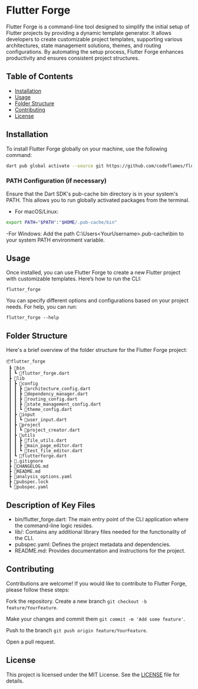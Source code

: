 # Flutter Forge

Flutter Forge is a command-line tool designed to simplify the initial setup of Flutter projects by providing a dynamic template generator. It allows developers to create customizable project templates, supporting various architectures, state management solutions, themes, and routing configurations. By automating the setup process, Flutter Forge enhances productivity and ensures consistent project structures.

## Table of Contents
- [Installation](#installation)
- [Usage](#usage)
- [Folder Structure](#folder-structure)
- [Contributing](#contributing)
- [License](#license)

## Installation

To install Flutter Forge globally on your machine, use the following command:

```bash
dart pub global activate --source git https://github.com/codeflames/flutter_forge.git
```

### PATH Configuration (if necessary)
Ensure that the Dart SDK's pub-cache bin directory is in your system's PATH. This allows you to run globally activated packages from the terminal.

- For macOS/Linux:
```bash
export PATH="$PATH":"$HOME/.pub-cache/bin"
```
-For Windows: Add the path C:\Users\<YourUsername>\.pub-cache\bin to your system PATH environment variable.

## Usage
Once installed, you can use Flutter Forge to create a new Flutter project with customizable templates. Here’s how to run the CLI:

```
flutter_forge
```

You can specify different options and configurations based on your project needs. For help, you can run:
```
flutter_forge --help
```

## Folder Structure
Here's a brief overview of the folder structure for the Flutter Forge project:

```
📦flutter_forge
 ┣ 📂bin
 ┃ ┗ 📜flutter_forge.dart
 ┣ 📂lib
 ┃ ┣ 📂config
 ┃ ┃ ┣ 📜architecture_config.dart
 ┃ ┃ ┣ 📜dependency_manager.dart
 ┃ ┃ ┣ 📜routing_config.dart
 ┃ ┃ ┣ 📜state_management_config.dart
 ┃ ┃ ┗ 📜theme_config.dart
 ┃ ┣ 📂input
 ┃ ┃ ┗ 📜user_input.dart
 ┃ ┣ 📂project
 ┃ ┃ ┗ 📜project_creator.dart
 ┃ ┣ 📂utils
 ┃ ┃ ┣ 📜file_utils.dart
 ┃ ┃ ┣ 📜main_page_editor.dart
 ┃ ┃ ┗ 📜test_file_editor.dart
 ┃ ┗ 📜flutterforge.dart
 ┣ 📜.gitignore
 ┣ 📜CHANGELOG.md
 ┣ 📜README.md
 ┣ 📜analysis_options.yaml
 ┣ 📜pubspec.lock
 ┗ 📜pubspec.yaml
 ```

## Description of Key Files
- bin/flutter_forge.dart: The main entry point of the CLI application where the command-line logic resides.
- lib/: Contains any additional library files needed for the functionality of the CLI.
- pubspec.yaml: Defines the project metadata and dependencies.
- README.md: Provides documentation and instructions for the project.


## Contributing
Contributions are welcome! If you would like to contribute to Flutter Forge, please follow these steps:

Fork the repository.
Create a new branch ```git checkout -b feature/YourFeature```.

Make your changes and commit them ```git commit -m 'Add some feature'```.

Push to the branch ```git push origin feature/YourFeature```.

Open a pull request.



## License

This project is licensed under the MIT License. See the [LICENSE](LICENSE) file for details.